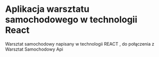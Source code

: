 # Aplikacja warsztatu samochodowego w technologii React
Warsztat samochodowy napisany w technologii REACT , do połączenia z Warsztat Samochodowy Api
